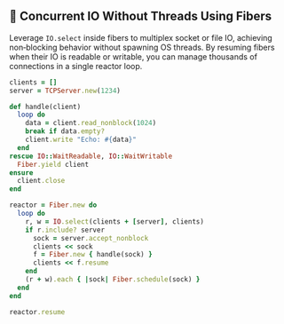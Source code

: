 ## 🚀 Concurrent IO Without Threads Using Fibers
Leverage `IO.select` inside fibers to multiplex socket or file IO, achieving non‑blocking behavior without spawning OS threads. By resuming fibers when their IO is readable or writable, you can manage thousands of connections in a single reactor loop.

```ruby
clients = []
server = TCPServer.new(1234)

def handle(client)
  loop do
    data = client.read_nonblock(1024)
    break if data.empty?
    client.write "Echo: #{data}"
  end
rescue IO::WaitReadable, IO::WaitWritable
  Fiber.yield client
ensure
  client.close
end

reactor = Fiber.new do
  loop do
    r, w = IO.select(clients + [server], clients)
    if r.include? server
      sock = server.accept_nonblock
      clients << sock
      f = Fiber.new { handle(sock) }
      clients << f.resume
    end
    (r + w).each { |sock| Fiber.schedule(sock) }
  end
end

reactor.resume